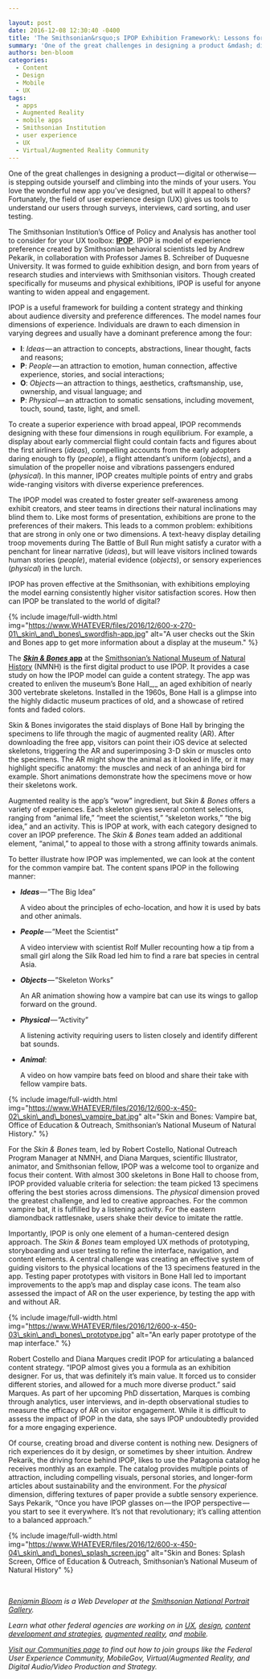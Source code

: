```yaml
---

layout: post
date: 2016-12-08 12:30:40 -0400
title: 'The Smithsonian&rsquo;s IPOP Exhibition Framework\: Lessons for a Human-Centered Content Approach'
summary: 'One of the great challenges in designing a product &mdash; digital or otherwise &mdash; is stepping outside yourself and climbing into the minds of your users. You love the wonderful new app you&rsquo;ve designed, but will it appeal to others? Fortunately, the field of user experience design (UX) gives us tools to understand our users through surveys, interviews, card'
authors: ben-bloom
categories:
  - Content
  - Design
  - Mobile
  - UX
tags:
  - apps
  - Augmented Reality
  - mobile apps
  - Smithsonian Institution
  - user experience
  - UX
  - Virtual/Augmented Reality Community
---
```


One of the great challenges in designing a product — digital or otherwise — is stepping outside yourself and climbing into the minds of your users. You love the wonderful new app you’ve designed, but will it appeal to others? Fortunately, the field of user experience design (UX) gives us tools to understand our users through surveys, interviews, card sorting, and user testing.

The Smithsonian Institution’s Office of Policy and Analysis has another tool to consider for your UX toolbox: [**IPOP**](https://www.si.edu/opanda/IPOP). IPOP is model of experience preference created by Smithsonian behavioral scientists led by Andrew Pekarik, in collaboration with Professor James B. Schreiber of Duquesne University. It was formed to guide exhibition design, and born from years of research studies and interviews with Smithsonian visitors. Though created specifically for museums and physical exhibitions, IPOP is useful for anyone wanting to widen appeal and engagement.

IPOP is a useful framework for building a content strategy and thinking about audience diversity and preference differences. The model names four dimensions of experience. Individuals are drawn to each dimension in varying degrees and usually have a dominant preference among the four:

  * **I**: _Ideas_ — an attraction to concepts, abstractions, linear thought, facts and reasons;
  * **P**: _People_ — an attraction to emotion, human connection, affective experience, stories, and social interactions;
  * **O**: _Objects_ — an attraction to things, aesthetics, craftsmanship, use, ownership, and visual language; and
  * **P**: _Physical_ — an attraction to somatic sensations, including movement, touch, sound, taste, light, and smell.

To create a superior experience with broad appeal, IPOP recommends designing with these four dimensions in rough equilibrium. For example, a display about early commercial flight could contain facts and figures about the first airliners (_ideas_), compelling accounts from the early adopters daring enough to fly (_people_), a flight attendant’s uniform (_objects_), and a simulation of the propeller noise and vibrations passengers endured (_physical_). In this manner, IPOP creates multiple points of entry and grabs wide-ranging visitors with diverse experience preferences.

The IPOP model was created to foster greater self-awareness among exhibit creators, and steer teams in directions their natural inclinations may blind them to. Like most forms of presentation, exhibitions are prone to the preferences of their makers. This leads to a common problem: exhibitions that are strong in only one or two dimensions. A text-heavy display detailing troop movements during The Battle of Bull Run might satisfy a curator with a penchant for linear narrative (_ideas_), but will leave visitors inclined towards human stories (_people_), material evidence (_objects_), or sensory experiences (_physical_) in the lurch.

IPOP has proven effective at the Smithsonian, with exhibitions employing the model earning consistently higher visitor satisfaction scores. How then can IPOP be translated to the world of digital?


{% include image/full-width.html img="https://www.WHATEVER/files/2016/12/600-x-270-01\_skin\_and\_bones\_swordfish-app.jpg" alt="A user checks out the Skin and Bones app to get more information about a display at the museum." %}

The [**_Skin & Bones_ app**](http://naturalhistory.si.edu/exhibits/bone-hall/) at the [Smithsonian’s National Museum of Natural History](https://naturalhistory.si.edu/) (NMNH) is the first digital product to use IPOP. It provides a case study on how the IPOP model can guide a content strategy. The app was created to enliven the museum’s Bone Hall_,_ an aged exhibition of nearly 300 vertebrate skeletons. Installed in the 1960s, Bone Hall is a glimpse into the highly didactic museum practices of old, and a showcase of retired fonts and faded colors.

Skin & Bones invigorates the staid displays of Bone Hall by bringing the specimens to life through the magic of augmented reality (AR). After downloading the free app, visitors can point their iOS device at selected skeletons, triggering the AR and superimposing 3-D skin or muscles onto the specimens. The AR might show the animal as it looked in life, or it may highlight specific anatomy: the muscles and neck of an anhinga bird for example. Short animations demonstrate how the specimens move or how their skeletons work.



Augmented reality is the app’s “wow” ingredient, but _Skin & Bones_ offers a variety of experiences. Each skeleton gives several content selections, ranging from “animal life,” “meet the scientist,” “skeleton works,” “the big idea,” and an activity. This is IPOP at work, with each category designed to cover an IPOP preference. The _Skin & Bones_ team added an additional element, “animal,” to appeal to those with a strong affinity towards animals.

To better illustrate how IPOP was implemented, we can look at the content for the common vampire bat. The content spans IPOP in the following manner:

  * **_Ideas_** — ”The Big Idea”
  
    A video about the principles of echo-location, and how it is used by bats and other animals.
  * **_People_** — ”Meet the Scientist”
  
    A video interview with scientist Rolf Muller recounting how a tip from a small girl along the Silk Road led him to find a rare bat species in central Asia.
  * **_Objects_** — ”Skeleton Works”
  
    An AR animation showing how a vampire bat can use its wings to gallop forward on the ground.
  * **_Physical_** — ”Activity”
  
    A listening activity requiring users to listen closely and identify different bat sounds.
  * **_Animal_**:
  
    A video on how vampire bats feed on blood and share their take with fellow vampire bats.


{% include image/full-width.html img="https://www.WHATEVER/files/2016/12/600-x-450-02\_skin\_and\_bones\_vampire_bat.jpg" alt="Skin and Bones: Vampire bat, Office of Education & Outreach, Smithsonian’s National Museum of Natural History." %}

For the _Skin & Bones_ team, led by Robert Costello, National Outreach Program Manager at NMNH, and Diana Marques, scientific Illustrator, animator, and Smithsonian fellow, IPOP was a welcome tool to organize and focus their content. With almost 300 skeletons in Bone Hall to choose from, IPOP provided valuable criteria for selection: the team picked 13 specimens offering the best stories across dimensions. The _physical_ dimension proved the greatest challenge, and led to creative approaches. For the common vampire bat, it is fulfilled by a listening activity. For the eastern diamondback rattlesnake, users shake their device to imitate the rattle.

Importantly, IPOP is only one element of a human-centered design approach. The _Skin & Bones_ team employed UX methods of prototyping, storyboarding and user testing to refine the interface, navigation, and content elements. A central challenge was creating an effective system of guiding visitors to the physical locations of the 13 specimens featured in the app. Testing paper prototypes with visitors in Bone Hall led to important improvements to the app’s map and display case icons. The team also assessed the impact of AR on the user experience, by testing the app with and without AR.


{% include image/full-width.html img="https://www.WHATEVER/files/2016/12/600-x-450-03\_skin\_and\_bones\_prototype.jpg" alt="An early paper prototype of the map interface." %}

Robert Costello and Diana Marques credit IPOP for articulating a balanced content strategy. “IPOP almost gives you a formula as an exhibition designer. For us, that was definitely it’s main value. It forced us to consider different stories, and allowed for a much more diverse product.” said Marques. As part of her upcoming PhD dissertation, Marques is combing through analytics, user interviews, and in-depth observational studies to measure the efficacy of AR on visitor engagement. While it is difficult to assess the impact of IPOP in the data, she says IPOP undoubtedly provided for a more engaging experience.

Of course, creating broad and diverse content is nothing new. Designers of rich experiences do it by design, or sometimes by sheer intuition. Andrew Pekarik, the driving force behind IPOP, likes to use the Patagonia catalog he receives monthly as an example. The catalog provides multiple points of attraction, including compelling visuals, personal stories, and longer-form articles about sustainability and the environment. For the _physical_ dimension, differing textures of paper provide a subtle sensory experience. Says Pekarik, “Once you have IPOP glasses on — the IPOP perspective — you start to see it everywhere. It’s not that revolutionary; it’s calling attention to a balanced approach.”


{% include image/full-width.html img="https://www.WHATEVER/files/2016/12/600-x-450-04\_skin\_and\_bones\_splash_screen.jpg" alt="Skin and Bones: Splash Screen, Office of Education & Outreach, Smithsonian’s National Museum of Natural History" %}

&nbsp;

_[Benjamin Bloom](https://www.WHATEVER/author/ben-bloom/) is a Web Developer at the [Smithsonian National Portrait Gallery](http://npg.si.edu/)._

_Learn what other federal agencies are working on in [UX](https://www.WHATEVER/category/ux/), [design](https://www.WHATEVER/category/ux/design/), [content development and strategies](https://www.WHATEVER/category/content/), [augmented reality](https://www.WHATEVER/tag/augmented-reality/), and [mobile](https://www.WHATEVER/category/mobile/)._

_[Visit our Communities page](https://www.WHATEVER/communities/) to find out how to join groups like the Federal User Experience Community, MobileGov, Virtual/Augmented Reality, and Digital Audio/Video Production and Strategy._